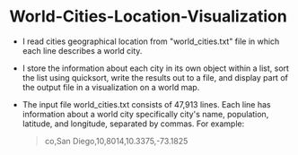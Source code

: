 # World-Cities-Location-Visualization

- I read cities geographical location from "world_cities.txt" file in which each line describes a world city.

- I store the information about each city in its own object within a list, sort the list using quicksort, write the results out to a file, and display part of the output file in a visualization on a world map.

- The input file world_cities.txt consists of 47,913 lines. Each line has information about a world city specifically city's name, population, latitude, and longitude, separated by commas. For example:

  > co,San Diego,10,8014,10.3375,-73.1825

